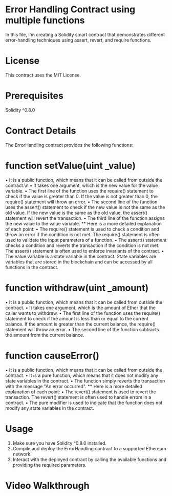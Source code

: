 # Error Handling Contract using multiple functions
In this file, I'm creating a Solidity smart contract that demonstrates different error-handling techniques using assert, revert, and require functions.
# License
This contract uses the MIT License.
# Prerequisites
Solidity ^0.8.0
# Contract Details
The ErrorHandling contract provides the following functions:
#  function setValue(uint _value)
• It is a public function, which means that it can be called from outside the contract.\n
• It takes one argument, which is the new value for the value variable.
• The first line of the function uses the require() statement to check if the value is greater than 0. If the value is not greater than 0, the require() statement will throw an error.
• The second line of the function uses the assert() statement to check if the new value is not the same as the old value. If the new value is the same as the old value, the assert() statement will revert the transaction.
• The third line of the function assigns the new value to the value variable.
** Here is a more detailed explanation of each point:
• The require() statement is used to check a condition and throw an error if the condition is not met. The require() statement is often used to validate the input parameters of a function.
• The assert() statement checks a condition and reverts the transaction if the condition is not met. The assert() statement is often used to enforce invariants of the contract.
• The value variable is a state variable in the contract. State variables are variables that are stored in the blockchain and can be accessed by all functions in the contract.
# function withdraw(uint _amount)
• It is a public function, which means that it can be called from outside the contract.
• It takes one argument, which is the amount of Ether that the caller wants to withdraw.
• The first line of the function uses the require() statement to check if the amount is less than or equal to the current balance. If the amount is greater than the current balance, the require() statement will throw an error.
• The second line of the function subtracts the amount from the current balance.
#  function causeError() 
• It is a public function, which means that it can be called from outside the contract.
• It is a pure function, which means that it does not modify any state variables in the contract.
• The function simply reverts the transaction with the message "An error occurred".
** Here is a more detailed explanation of each point:
• The revert() statement is used to revert the transaction. The revert() statement is often used to handle errors in a contract.
• The pure modifier is used to indicate that the function does not modify any state variables in the contract. 
# Usage
1. Make sure you have Solidity ^0.8.0 installed.
2. Compile and deploy the ErrorHandling contract to a supported Ethereum network.
3. Interact with the deployed contract by calling the available functions and providing the required parameters.
# Video Walkthrough

